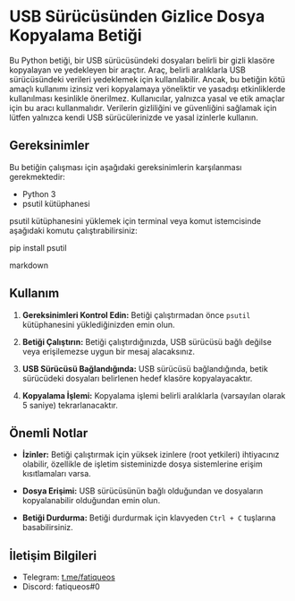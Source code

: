# USB Sürücüsünden Gizlice Dosya Kopyalama Betiği

Bu Python betiği, bir USB sürücüsündeki dosyaları belirli bir gizli klasöre kopyalayan ve yedekleyen bir araçtır.
Araç, belirli aralıklarla USB sürücüsündeki verileri yedeklemek için kullanılabilir. Ancak, bu betiğin kötü amaçlı kullanımı izinsiz veri kopyalamaya yöneliktir ve yasadışı etkinliklerde kullanılması kesinlikle önerilmez.
Kullanıcılar, yalnızca yasal ve etik amaçlar için bu aracı kullanmalıdır. Verilerin gizliliğini ve güvenliğini sağlamak için lütfen yalnızca kendi USB sürücülerinizde ve yasal izinlerle kullanın.

## Gereksinimler

Bu betiğin çalışması için aşağıdaki gereksinimlerin karşılanması gerekmektedir:
- Python 3
- psutil kütüphanesi

psutil kütüphanesini yüklemek için terminal veya komut istemcisinde aşağıdaki komutu çalıştırabilirsiniz:

pip install psutil

markdown


## Kullanım

1. **Gereksinimleri Kontrol Edin:** Betiği çalıştırmadan önce `psutil` kütüphanesini yüklediğinizden emin olun.

2. **Betiği Çalıştırın:** Betiği çalıştırdığınızda, USB sürücüsü bağlı değilse veya erişilemezse uygun bir mesaj alacaksınız.

3. **USB Sürücüsü Bağlandığında:** USB sürücüsü bağlandığında, betik sürücüdeki dosyaları belirlenen hedef klasöre kopyalayacaktır.

4. **Kopyalama İşlemi:** Kopyalama işlemi belirli aralıklarla (varsayılan olarak 5 saniye) tekrarlanacaktır.

## Önemli Notlar

- **İzinler:** Betiği çalıştırmak için yüksek izinlere (root yetkileri) ihtiyacınız olabilir, özellikle de işletim sisteminizde dosya sistemlerine erişim kısıtlamaları varsa.

- **Dosya Erişimi:** USB sürücüsünün bağlı olduğundan ve dosyaların kopyalanabilir olduğundan emin olun.

- **Betiği Durdurma:** Betiği durdurmak için klavyeden `Ctrl + C` tuşlarına basabilirsiniz.

## İletişim Bilgileri

- Telegram: [t.me/fatiqueos](https://t.me/fatiqueos)
- Discord: fatiqueos#0
